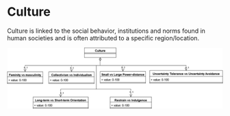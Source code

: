 # Culture

Culture is linked to the social behavior, institutions and norms found in human societies and is often attributed to a specific region/location.

![Culture](culture.png)